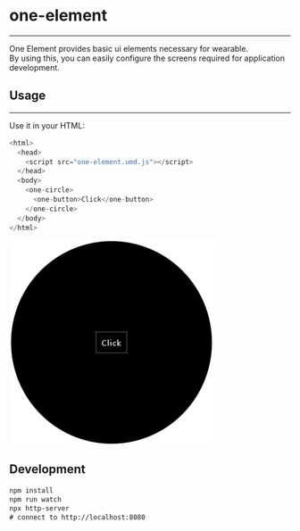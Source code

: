  # one-element

---
One Element provides basic ui elements necessary for wearable.<br>By using this, you can easily configure the screens required for application development.

## Usage

---

Use it in your HTML:
```javascript
<html>
  <head>
    <script src="one-element.umd.js"></script>
  </head>
  <body>
    <one-circle>
      <one-button>Click</one-button>
    </one-circle>
  </body>
</html>
```

![](screenshot.png)

## Development

```shell
npm install
npm run watch
npx http-server
# connect to http://localhost:8080
```
